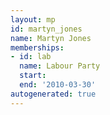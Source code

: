```yaml
---
layout: mp
id: martyn_jones
name: Martyn Jones
memberships:
- id: lab
  name: Labour Party
  start: 
  end: '2010-03-30'
autogenerated: true
---
```


